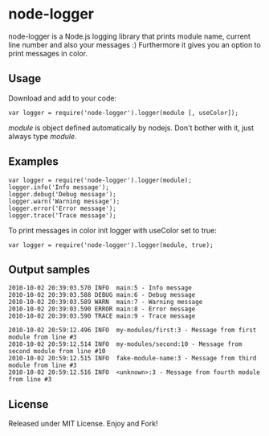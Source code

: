 node-logger
===========

node-logger is a Node.js logging library that prints module name, current line number and also your messages :) Furthermore it gives you an option to print messages in color.


Usage
-----
Download and add to your code:

	var logger = require('node-logger').logger(module [, useColor]);

*module* is object defined automatically by nodejs. Don't bother with it, just always type *module*.

Examples
--------

	var logger = require('node-logger').logger(module);
	logger.info('Info message');
	logger.debug('Debug message');
	logger.warn('Warning message');
	logger.error('Error message');
	logger.trace('Trace message');

To print messages in color init logger with useColor set to true:

	var logger = require('node-logger').logger(module, true);

	
Output samples
--------------

	2010-10-02 20:39:03.570 INFO  main:5 - Info message
	2010-10-02 20:39:03.588 DEBUG main:6 - Debug message
	2010-10-02 20:39:03.589 WARN  main:7 - Warning message
	2010-10-02 20:39:03.590 ERROR main:8 - Error message
	2010-10-02 20:39:03.590 TRACE main:9 - Trace message
	
	2010-10-02 20:59:12.496 INFO  my-modules/first:3 - Message from first module from line #3
	2010-10-02 20:59:12.514 INFO  my-modules/second:10 - Message from second module from line #10
	2010-10-02 20:59:12.515 INFO  fake-module-name:3 - Message from third module from line #3
	2010-10-02 20:59:12.516 INFO  <unknown>:3 - Message from fourth module from line #3
	

License
-------
Released under MIT License. Enjoy and Fork!
